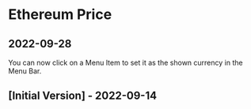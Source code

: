 # Ethereum Price

## 2022-09-28

You can now click on a Menu Item to set it as the shown currency in the Menu Bar.

## [Initial Version] - 2022-09-14
